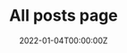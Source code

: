 ---
title: "All posts page"  # Add a page title.
summary: "Where all the posts lie"  # Add a page description.
date: "2022-01-04T00:00:00Z"  # Add today's date.
type: "widget_page"  # Page type is a Widget Page
---